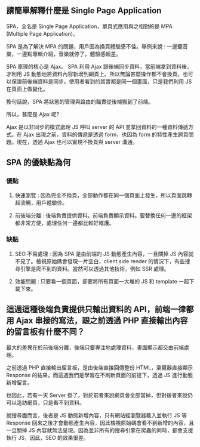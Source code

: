 ## 請簡單解釋什麼是 Single Page Application 
SPA，全名是 Single Page Application，單頁式應用與之相對的是 MPA (Multiple Page Application)。 

SPA 是為了解決 MPA 的問題，用戶因為換頁體驗感不佳。舉例來說 : 一邊聽音樂，一邊點專輯介紹，音樂就停了，體驗感超差。

SPA 原理的核心是 Ajax。 SPA 利用 Ajax 跟後端同步資料，當前端拿到資料後，才利用 JS 動態地將資料內容新增到網頁上。所以無論甚麼操作都不會換頁，也可以保證前後端資料是同步。使用者看到的其實都是同一個畫面，只是我們利用 JS 在頁面上做變化。

換句話說，SPA 將狀態的管理與路由的職責從後端搬到了前端。

所以，甚麼是 Ajax 呢? 

Ajax 是以非同步的模式處理 JS 呼叫 server 的 API 並拿回資料的一種資料傳遞方式。在 Ajax 出現之前，資料的傳遞是透過 form，也因為 form 的特性產生跨頁問題。現在，透過 Ajax 也可以實現不換頁與 server 溝通。

## SPA 的優缺點為何
### 優點

1. 快速瀏覽 : 因為完全不換頁，全部動作都在同一個頁面上發生，所以頁面跳轉超流暢，用戶體驗佳。

2. 前後端分離 : 後端負責提供資料，前端負責顯示資料。要替換任何一邊的框架都非常方便，處理任何一邊都比較好維護。

### 缺點

1. SEO 不易處理 : 因為 SPA 是由前端的 JS 動態產生內容，一旦關掉 JS 內容就不見了。檢視原始碼會發現一片空白，client side render 的情況下，有些搜尋引擎是爬不到的資料。當然可以透過其他技術，例如 SSR 處理。

2. 效能問題 : 只要看一個頁面，卻要將所有頁面一大堆的 JS 和 template 一起下載下來。

## 這週這種後端負責提供只輸出資料的 API，前端一律都用 Ajax 串接的寫法，跟之前透過 PHP 直接輸出內容的留言板有什麼不同？

最大的差異在於前後端分離，後端只要專注地處理資料，畫面顯示都交由前端處理。

之前透過 PHP 直接輸出留言板，是由後端直接回傳整份 HTML，瀏覽器直接顯示 Response 的結果。而這週我們是學習在不刷新頁面的前提下，透過 JS 進行動態新增留言。

也因此，若有一天 Server 掛了，對於前者來說網頁會全部當掉，但對後者來說仍可以造訪網頁，只是看不到資料。

就搜尋面而言，後者是 JS 動態新增內容，只有網站經瀏覽器載入並執行 JS 等 Response 回來之後才會動態產生內容，因此檢視原始碼會看不到新增的內容，且一旦關掉 JS 內容就無法呈現。因為並非所有的搜尋引擎在爬蟲的同時，都會支援執行 JS，因此，SEO 的效果很差。

